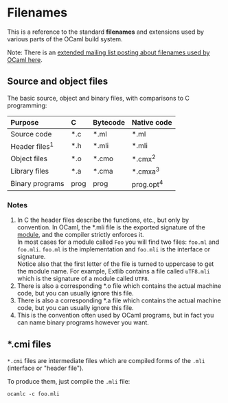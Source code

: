 <!-- ((! set title Filenames !)) ((! set learn !)) -->
<!-- ((! set center !)) -->

# Filenames
This is a reference to the standard **filenames** and extensions used by
various parts of the OCaml build system.

Note: There is an [extended mailing list posting about filenames used by
OCaml
here](http://caml.inria.fr/pub/ml-archives/caml-list/2008/09/2bc9b38171177af5dc0d832a365d290d.en.html).

## Source and object files
The basic source, object and binary files, with comparisons to C
programming:



<table>
<thead>
<tr class="header">
<th align="left">Purpose</th>
<th align="left">C</th>
<th align="left">Bytecode</th>
<th align="left">Native code</th>
</tr>
</thead>
<tbody>
<tr class="odd">
<td align="left">Source code</td>
<td align="left">*.c</td>
<td align="left">*.ml</td>
<td align="left">*.ml</td>
</tr>
<tr class="even">
<td align="left">Header files<sup>1</sup></td>
<td align="left">*.h</td>
<td align="left">*.mli</td>
<td align="left">*.mli</td>
</tr>
<tr class="odd">
<td align="left">Object files</td>
<td align="left">*.o</td>
<td align="left">*.cmo</td>
<td align="left">*.cmx<sup>2</sup></td>
</tr>
<tr class="even">
<td align="left">Library files</td>
<td align="left">*.a</td>
<td align="left">*.cma</td>
<td align="left">*.cmxa<sup>3</sup></td>
</tr>
<tr class="odd">
<td align="left">Binary programs</td>
<td align="left">prog</td>
<td align="left">prog</td>
<td align="left">prog.opt<sup>4</sup></td>
</tr>
</tbody>
</table>


###  Notes
1. In C the header files describe the functions, etc., but only by
 convention. In OCaml, the *.mli file is the exported signature of
 the [module](modules.html "modules"), and the compiler strictly
 enforces it.<br />
 In most cases for a module called `Foo` you will find two files:
 `foo.ml` and `foo.mli`. `foo.ml` is the implementation and `foo.mli`
 is the interface or signature.<br />
 Notice also that the first letter of the file is turned to
 uppercase to get the module name. For example, Extlib contains a
 file called `uTF8.mli` which is the signature of a module called
 `UTF8`.
1. There is also a corresponding *.o file which contains the actual
 machine code, but you can usually ignore this file.
1. There is also a corresponding *.a file which contains the actual
 machine code, but you can usually ignore this file.
1. This is the convention often used by OCaml programs, but in fact you
 can name binary programs however you want.

## *.cmi files
`*.cmi` files are intermediate files which are compiled forms of the
`.mli` (interface or "header file").

To produce them, just compile the `.mli` file:

```
ocamlc -c foo.mli
```
